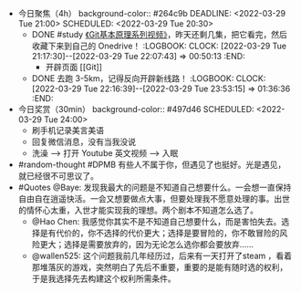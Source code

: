 - 今日聚焦（4h）
  background-color:: #264c9b
  DEADLINE: <2022-03-29 Tue 21:00>
  SCHEDULED: <2022-03-29 Tue 20:30>
	- DONE #study [《Git基本原理系列视频》](https://space.bilibili.com/364122352/channel/collectiondetail?sid=290009)，昨天还剩几集，把它看完，然后收藏下来到自己的 Onedrive！
	  :LOGBOOK:
	  CLOCK: [2022-03-29 Tue 21:17:30]--[2022-03-29 Tue 22:07:43] =>  00:50:13
	  :END:
		- 开辟页面 [[Git]]
	- DONE 去跑 3-5km，记得反向开辟新线路！
	  :LOGBOOK:
	  CLOCK: [2022-03-29 Tue 22:16:39]--[2022-03-29 Tue 23:53:15] =>  01:36:36
	  :END:
- 今日奖赏（30min）
  background-color:: #497d46
  SCHEDULED: <2022-03-29 Tue 24:00>
	- 刷手机记录美言美语
	- 回复微信消息，没有当我没说
	- 洗澡 --> 打开 Youtube 英文视频 --> 入眠
- #random-thought #DPMB 有些人不属于你，但遇见了也挺好。光是遇见，就已经很不可思议了。
- #Quotes @Baye: 发现我最大的问题是不知道自己想要什么。一会想一直保持自由自在逍遥快活。一会又想要做点大事，但要处理我不愿意处理的事。出世的情怀心太重，入世才能实现我的理想。两个剧本不知道怎么选了。
	- @Hao Chen: 我感觉你其实不是不知道自己想要什么，而是害怕失去。选择是有代价的，你不选择的代价更大；选择是要冒险的，你不敢冒险的风险更大；选择是需要放弃的，因为无论怎么选你都会要放弃……
	- @wallen525: 这个问题我前几年经历过，后来有一天打开了steam ，看着那堆落灰的游戏，突然明白了先后不重要，重要的是能有随时选的权利，于是我选择先去构建这个权利所需条件。